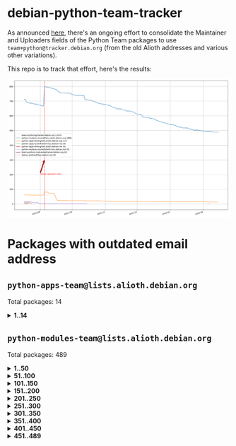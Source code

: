 # debian-python-team-tracker



As announced [here](https://lists.debian.org/debian-python/2021/08/msg00006.html), there's an ongoing effort to consolidate the Maintainer and Uploaders fields of the Python Team packages to use `team+python@tracker.debian.org` (from the old Alioth addresses and various other variations).



This repo is to track that effort, here's the results:



![Python team emails](images/python_team_emails.svg)


# Packages with outdated email address

## `python-apps-team@lists.alioth.debian.org`
Total packages: 14
<details>
<summary><b>1..14</b></summary>


| # | Package | Version |
| --- | --- | --- |
| 1 | [ctop](https://tracker.debian.org/ctop) | 1.0.0-2.1 |
| 2 | [db2twitter](https://tracker.debian.org/db2twitter) | 0.6-1.1 |
| 3 | [dodgy](https://tracker.debian.org/dodgy) | 0.1.9-3 |
| 4 | [etm](https://tracker.debian.org/etm) | 3.2.30-1.1 |
| 5 | [firmware-microbit-micropython](https://tracker.debian.org/firmware-microbit-micropython) | 1.0.1-2 |
| 6 | [freealchemist](https://tracker.debian.org/freealchemist) | 0.5-1.1 |
| 7 | [kanboard-cli](https://tracker.debian.org/kanboard-cli) | 0.0.2-1.1 |
| 8 | [lightyears](https://tracker.debian.org/lightyears) | 1.4-2 |
| 9 | [pipenv](https://tracker.debian.org/pipenv) | 11.9.0-1.1 |
| 10 | [prospector](https://tracker.debian.org/prospector) | 1.1.7-2 |
| 11 | [pybik](https://tracker.debian.org/pybik) | 3.0-3.1 |
| 12 | [retweet](https://tracker.debian.org/retweet) | 0.10-1.1 |
| 13 | [sinntp](https://tracker.debian.org/sinntp) | 1.6-1.2 |
| 14 | [smem](https://tracker.debian.org/smem) | 1.5-1.1 |
</details>

## `python-modules-team@lists.alioth.debian.org`
Total packages: 489
<details>
<summary><b>1..50</b></summary>


| # | Package | Version |
| --- | --- | --- |
| 1 | [anorack](https://tracker.debian.org/anorack) | 0.2.7-1 |
| 2 | [anosql](https://tracker.debian.org/anosql) | 1.0.1-1 |
| 3 | [asn1crypto](https://tracker.debian.org/asn1crypto) | 1.4.0-1 |
| 4 | [astral](https://tracker.debian.org/astral) | 1.6.1-2 |
| 5 | [authres](https://tracker.debian.org/authres) | 1.2.0-2 |
| 6 | [automat](https://tracker.debian.org/automat) | 20.2.0-1 |
| 7 | [azure-cosmos-table-python](https://tracker.debian.org/azure-cosmos-table-python) | 1.0.5+git20191025-5 |
| 8 | [bdist-nsi](https://tracker.debian.org/bdist-nsi) | 0.1.5-2 |
| 9 | [bernhard](https://tracker.debian.org/bernhard) | 0.2.6-2 |
| 10 | [betamax](https://tracker.debian.org/betamax) | 0.8.1-2 |
| 11 | [bibtexparser](https://tracker.debian.org/bibtexparser) | 1.1.0+ds-3 |
| 12 | [binaryornot](https://tracker.debian.org/binaryornot) | 0.4.4+dfsg-4 |
| 13 | [bitstruct](https://tracker.debian.org/bitstruct) | 8.9.0-1 |
| 14 | [case](https://tracker.debian.org/case) | 1.5.3+dfsg-3 |
| 15 | [cerealizer](https://tracker.debian.org/cerealizer) | 0.8.1-3 |
| 16 | [chardet](https://tracker.debian.org/chardet) | 4.0.0-1 |
| 17 | [chargebee-python](https://tracker.debian.org/chargebee-python) | 1.6.6-1 |
| 18 | [codicefiscale](https://tracker.debian.org/codicefiscale) | 0.9+ds0-2 |
| 19 | [colorclass](https://tracker.debian.org/colorclass) | 2.2.0-2.2 |
| 20 | [colorspacious](https://tracker.debian.org/colorspacious) | 1.1.2-2 |
| 21 | [commonmark](https://tracker.debian.org/commonmark) | 0.9.1-3 |
| 22 | [constantly](https://tracker.debian.org/constantly) | 15.1.0-2 |
| 23 | [contextlib2](https://tracker.debian.org/contextlib2) | 0.6.0.post1-1 |
| 24 | [cookiecutter](https://tracker.debian.org/cookiecutter) | 1.7.3-1 |
| 25 | [coreapi](https://tracker.debian.org/coreapi) | 2.3.3-4 |
| 26 | [coreschema](https://tracker.debian.org/coreschema) | 0.0.4-3 |
| 27 | [cov-core](https://tracker.debian.org/cov-core) | 1.15.0-3 |
| 28 | [cppy](https://tracker.debian.org/cppy) | 1.1.0-2 |
| 29 | [cram](https://tracker.debian.org/cram) | 0.7-4 |
| 30 | [cssutils](https://tracker.debian.org/cssutils) | 1.0.2-3 |
| 31 | [d2to1](https://tracker.debian.org/d2to1) | 0.2.12-2 |
| 32 | [debiancontributors](https://tracker.debian.org/debiancontributors) | 0.7.8-2 |
| 33 | [devpi-common](https://tracker.debian.org/devpi-common) | 3.2.2-1.1 |
| 34 | [django-ajax-selects](https://tracker.debian.org/django-ajax-selects) | 1.7.0-3 |
| 35 | [django-bitfield](https://tracker.debian.org/django-bitfield) | 1.9.6-2 |
| 36 | [django-dirtyfields](https://tracker.debian.org/django-dirtyfields) | 1.3.1-2 |
| 37 | [django-environ](https://tracker.debian.org/django-environ) | 0.4.4-2 |
| 38 | [django-filter](https://tracker.debian.org/django-filter) | 2.4.0-1 |
| 39 | [django-hvad](https://tracker.debian.org/django-hvad) | 1.8.0-1.1 |
| 40 | [django-js-reverse](https://tracker.debian.org/django-js-reverse) | 0.7.3-1.1 |
| 41 | [django-macaddress](https://tracker.debian.org/django-macaddress) | 1.5.0-2 |
| 42 | [django-memoize](https://tracker.debian.org/django-memoize) | 2.2.0+dfsg-1 |
| 43 | [django-nose](https://tracker.debian.org/django-nose) | 1.4.6-2.1 |
| 44 | [django-notification](https://tracker.debian.org/django-notification) | 1.2.0-3 |
| 45 | [django-pagination](https://tracker.debian.org/django-pagination) | 1.0.7-4 |
| 46 | [django-paintstore](https://tracker.debian.org/django-paintstore) | 0.2-4 |
| 47 | [django-picklefield](https://tracker.debian.org/django-picklefield) | 3.0.1-1 |
| 48 | [django-pipeline](https://tracker.debian.org/django-pipeline) | 1.6.14-3 |
| 49 | [django-simple-redis-admin](https://tracker.debian.org/django-simple-redis-admin) | 1.4.0-2 |
| 50 | [django-stronghold](https://tracker.debian.org/django-stronghold) | 0.3.0+debian-2 |
</details>
<details>
<summary><b>51..100</b></summary>

| # | Package | Version |
| --- | --- | --- |
| 51 | [django-webpack-loader](https://tracker.debian.org/django-webpack-loader) | 0.6.0-2 |
| 52 | [django-wkhtmltopdf](https://tracker.debian.org/django-wkhtmltopdf) | 3.3.0-1 |
| 53 | [django-xmlrpc](https://tracker.debian.org/django-xmlrpc) | 0.1.8-2 |
| 54 | [djangorestframework-api-key](https://tracker.debian.org/djangorestframework-api-key) | 2.0.0-2 |
| 55 | [dkimpy](https://tracker.debian.org/dkimpy) | 1.0.5-1 |
| 56 | [dnsdiag](https://tracker.debian.org/dnsdiag) | 2.0.2-1 |
| 57 | [dockerpty](https://tracker.debian.org/dockerpty) | 0.4.1-2 |
| 58 | [dominate](https://tracker.debian.org/dominate) | 2.3.1-2 |
| 59 | [drf-generators](https://tracker.debian.org/drf-generators) | 0.5.0-1 |
| 60 | [elasticsearch-curator](https://tracker.debian.org/elasticsearch-curator) | 5.8.1-1 |
| 61 | [enum34](https://tracker.debian.org/enum34) | 1.1.6-4 |
| 62 | [enzyme](https://tracker.debian.org/enzyme) | 0.4.1-2 |
| 63 | [exam](https://tracker.debian.org/exam) | 0.10.5-3 |
| 64 | [factory-boy](https://tracker.debian.org/factory-boy) | 2.11.1-3 |
| 65 | [faker](https://tracker.debian.org/faker) | 0.9.3-0.1 |
| 66 | [fakesleep](https://tracker.debian.org/fakesleep) | 0.1-2 |
| 67 | [fastchunking](https://tracker.debian.org/fastchunking) | 0.0.3-2 |
| 68 | [feedgenerator](https://tracker.debian.org/feedgenerator) | 1.9-2 |
| 69 | [flake8-polyfill](https://tracker.debian.org/flake8-polyfill) | 1.0.2-2 |
| 70 | [flask-api](https://tracker.debian.org/flask-api) | 1.1+dfsg-1.1 |
| 71 | [flask-babelex](https://tracker.debian.org/flask-babelex) | 0.9.4-1 |
| 72 | [flask-bcrypt](https://tracker.debian.org/flask-bcrypt) | 0.7.1-2 |
| 73 | [flask-compress](https://tracker.debian.org/flask-compress) | 1.4.0-3 |
| 74 | [flask-gravatar](https://tracker.debian.org/flask-gravatar) | 0.4.2-2 |
| 75 | [flask-htmlmin](https://tracker.debian.org/flask-htmlmin) | 1.3.2-2 |
| 76 | [flask-ldapconn](https://tracker.debian.org/flask-ldapconn) | 0.7.2-1.1 |
| 77 | [flask-limiter](https://tracker.debian.org/flask-limiter) | 1.0.1-2 |
| 78 | [flask-mail](https://tracker.debian.org/flask-mail) | 0.9.1+dfsg1-1.1 |
| 79 | [flask-mongoengine](https://tracker.debian.org/flask-mongoengine) | 0.9.3-4 |
| 80 | [flask-multistatic](https://tracker.debian.org/flask-multistatic) | 1.0-2 |
| 81 | [flask-script](https://tracker.debian.org/flask-script) | 2.0.6-2 |
| 82 | [flask-silk](https://tracker.debian.org/flask-silk) | 0.2-18 |
| 83 | [flask-wtf](https://tracker.debian.org/flask-wtf) | 0.14.3-1 |
| 84 | [flufl.enum](https://tracker.debian.org/flufl.enum) | 4.1.1-3 |
| 85 | [flufl.i18n](https://tracker.debian.org/flufl.i18n) | 3.0.1-1 |
| 86 | [flufl.lock](https://tracker.debian.org/flufl.lock) | 5.0.1-1 |
| 87 | [flufl.password](https://tracker.debian.org/flufl.password) | 1.3-3 |
| 88 | [flufl.testing](https://tracker.debian.org/flufl.testing) | 0.7-2 |
| 89 | [gerritlib](https://tracker.debian.org/gerritlib) | 0.8.0-2 |
| 90 | [gmplot](https://tracker.debian.org/gmplot) | 1.2.0-2 |
| 91 | [gtextfsm](https://tracker.debian.org/gtextfsm) | 1.1.0-2 |
| 92 | [gtts](https://tracker.debian.org/gtts) | 2.0.3-1 |
| 93 | [gtts-token](https://tracker.debian.org/gtts-token) | 1.1.3-1 |
| 94 | [guzzle-sphinx-theme](https://tracker.debian.org/guzzle-sphinx-theme) | 0.7.11-5 |
| 95 | [hachoir](https://tracker.debian.org/hachoir) | 3.1.0+dfsg-3 |
| 96 | [haproxy-log-analysis](https://tracker.debian.org/haproxy-log-analysis) | 2.0~b0-2 |
| 97 | [heapdict](https://tracker.debian.org/heapdict) | 1.0.1-1 |
| 98 | [hiro](https://tracker.debian.org/hiro) | 0.5-2 |
| 99 | [hypothesis-auto](https://tracker.debian.org/hypothesis-auto) | 1.1.4-2 |
| 100 | [importmagic](https://tracker.debian.org/importmagic) | 0.1.7-2 |
</details>
<details>
<summary><b>101..150</b></summary>

| # | Package | Version |
| --- | --- | --- |
| 101 | [inflection](https://tracker.debian.org/inflection) | 0.3.1-2 |
| 102 | [json-tricks](https://tracker.debian.org/json-tricks) | 3.11.0-2 |
| 103 | [jsonhyperschema-codec](https://tracker.debian.org/jsonhyperschema-codec) | 1.0.3-2 |
| 104 | [jupyter-sphinx-theme](https://tracker.debian.org/jupyter-sphinx-theme) | 0.0.6+ds1-10 |
| 105 | [kitchen](https://tracker.debian.org/kitchen) | 1.2.6-2 |
| 106 | [kivy](https://tracker.debian.org/kivy) | 1.11.0-2 |
| 107 | [lazr.delegates](https://tracker.debian.org/lazr.delegates) | 2.0.3-2 |
| 108 | [lazr.smtptest](https://tracker.debian.org/lazr.smtptest) | 2.0.3-2 |
| 109 | [lexicon](https://tracker.debian.org/lexicon) | 3.3.17-1 |
| 110 | [libthumbor](https://tracker.debian.org/libthumbor) | 1.3.3-2 |
| 111 | [logilab-constraint](https://tracker.debian.org/logilab-constraint) | 0.6.0-2 |
| 112 | [mako](https://tracker.debian.org/mako) | 1.1.3+ds1-2 |
| 113 | [manuel](https://tracker.debian.org/manuel) | 1.10.1-2 |
| 114 | [mercurial-extension-utils](https://tracker.debian.org/mercurial-extension-utils) | 1.5.1-3 |
| 115 | [mercurial-keyring](https://tracker.debian.org/mercurial-keyring) | 1.3.1-3 |
| 116 | [milksnake](https://tracker.debian.org/milksnake) | 0.1.5-1 |
| 117 | [mimerender](https://tracker.debian.org/mimerender) | 0.6.0-2 |
| 118 | [mmllib](https://tracker.debian.org/mmllib) | 0.3.0.post1-2 |
| 119 | [mockldap](https://tracker.debian.org/mockldap) | 0.3.0-4 |
| 120 | [modernize](https://tracker.debian.org/modernize) | 0.7-2 |
| 121 | [moksha.common](https://tracker.debian.org/moksha.common) | 1.2.5-4 |
| 122 | [mrtparse](https://tracker.debian.org/mrtparse) | 1.6-2 |
| 123 | [musicbrainzngs](https://tracker.debian.org/musicbrainzngs) | 0.7.1-2 |
| 124 | [mutagen](https://tracker.debian.org/mutagen) | 1.45.1-2 |
| 125 | [mwic](https://tracker.debian.org/mwic) | 0.7.8-1 |
| 126 | [mysql-connector-python](https://tracker.debian.org/mysql-connector-python) | 8.0.15-2 |
| 127 | [nb2plots](https://tracker.debian.org/nb2plots) | 0.6-2 |
| 128 | [netmiko](https://tracker.debian.org/netmiko) | 2.4.2-1 |
| 129 | [networkx](https://tracker.debian.org/networkx) | 2.5+ds-2 |
| 130 | [nose2](https://tracker.debian.org/nose2) | 0.9.2-1 |
| 131 | [nose2-cov](https://tracker.debian.org/nose2-cov) | 1.0a4-3 |
| 132 | [ntplib](https://tracker.debian.org/ntplib) | 0.3.3-2 |
| 133 | [numpy-stl](https://tracker.debian.org/numpy-stl) | 2.9.0-1 |
| 134 | [numpydoc](https://tracker.debian.org/numpydoc) | 1.1.0-3 |
| 135 | [obsub](https://tracker.debian.org/obsub) | 0.2-4 |
| 136 | [okasha](https://tracker.debian.org/okasha) | 0.2.4-4 |
| 137 | [overpass](https://tracker.debian.org/overpass) | 0.7-1 |
| 138 | [pastescript](https://tracker.debian.org/pastescript) | 2.0.2-4 |
| 139 | [pep8](https://tracker.debian.org/pep8) | 1.7.1-9 |
| 140 | [pep8-naming](https://tracker.debian.org/pep8-naming) | 0.10.0-1 |
| 141 | [pg8000](https://tracker.debian.org/pg8000) | 1.10.6-2 |
| 142 | [pidcat](https://tracker.debian.org/pidcat) | 2.1.0-4 |
| 143 | [pilkit](https://tracker.debian.org/pilkit) | 2.0-3 |
| 144 | [plastex](https://tracker.debian.org/plastex) | 2.1-2 |
| 145 | [portio](https://tracker.debian.org/portio) | 0.5-4 |
| 146 | [power](https://tracker.debian.org/power) | 1.4+dfsg-4 |
| 147 | [pprintpp](https://tracker.debian.org/pprintpp) | 0.4.0-2 |
| 148 | [preggy](https://tracker.debian.org/preggy) | 1.4.4-1 |
| 149 | [ptable](https://tracker.debian.org/ptable) | 0.9.2-2 |
| 150 | [py-radix](https://tracker.debian.org/py-radix) | 0.10.0-3 |
</details>
<details>
<summary><b>151..200</b></summary>

| # | Package | Version |
| --- | --- | --- |
| 151 | [py3dns](https://tracker.debian.org/py3dns) | 3.2.1-1 |
| 152 | [pyasn1](https://tracker.debian.org/pyasn1) | 0.4.8-1 |
| 153 | [pybindgen](https://tracker.debian.org/pybindgen) | 0.20.0+dfsg1-2 |
| 154 | [pycallgraph](https://tracker.debian.org/pycallgraph) | 1.1.3-1.2 |
| 155 | [pycodestyle](https://tracker.debian.org/pycodestyle) | 2.6.0-1 |
| 156 | [pycxx](https://tracker.debian.org/pycxx) | 7.1.4-0.2 |
| 157 | [pydbus](https://tracker.debian.org/pydbus) | 0.6.0-4 |
| 158 | [pydenticon](https://tracker.debian.org/pydenticon) | 0.3.1-2 |
| 159 | [pydispatcher](https://tracker.debian.org/pydispatcher) | 2.0.5-2 |
| 160 | [pydle](https://tracker.debian.org/pydle) | 0.9.4-2 |
| 161 | [pyeapi](https://tracker.debian.org/pyeapi) | 0.8.1-2 |
| 162 | [pyenchant](https://tracker.debian.org/pyenchant) | 3.2.0-1 |
| 163 | [pyfg](https://tracker.debian.org/pyfg) | 0.50-2 |
| 164 | [pyfiglet](https://tracker.debian.org/pyfiglet) | 0.8.0+dfsg-1 |
| 165 | [pyfribidi](https://tracker.debian.org/pyfribidi) | 0.12.0+repack-7 |
| 166 | [pygeoif](https://tracker.debian.org/pygeoif) | 0.7-2 |
| 167 | [pygtail](https://tracker.debian.org/pygtail) | 0.6.1-2 |
| 168 | [pygtkspellcheck](https://tracker.debian.org/pygtkspellcheck) | 4.0.5-2 |
| 169 | [pyinotify](https://tracker.debian.org/pyinotify) | 0.9.6-1.3 |
| 170 | [pyiosxr](https://tracker.debian.org/pyiosxr) | 0.52-1.1 |
| 171 | [pyjavaproperties](https://tracker.debian.org/pyjavaproperties) | 0.7-2 |
| 172 | [pyjokes](https://tracker.debian.org/pyjokes) | 0.5.0-3 |
| 173 | [pykcs11](https://tracker.debian.org/pykcs11) | 1.5.10-1 |
| 174 | [pylama](https://tracker.debian.org/pylama) | 7.4.3-3 |
| 175 | [pylibmc](https://tracker.debian.org/pylibmc) | 1.5.2-3 |
| 176 | [pylint-celery](https://tracker.debian.org/pylint-celery) | 0.3-5 |
| 177 | [pylint-common](https://tracker.debian.org/pylint-common) | 0.2.5-4 |
| 178 | [pylint-django](https://tracker.debian.org/pylint-django) | 2.0.13-1 |
| 179 | [pylint-flask](https://tracker.debian.org/pylint-flask) | 0.5-4 |
| 180 | [pylint-plugin-utils](https://tracker.debian.org/pylint-plugin-utils) | 0.6-1 |
| 181 | [pymacs](https://tracker.debian.org/pymacs) | 0.25-3 |
| 182 | [pymodbus](https://tracker.debian.org/pymodbus) | 2.1.0+dfsg-2 |
| 183 | [pynag](https://tracker.debian.org/pynag) | 1.1.2+dfsg-2 |
| 184 | [pynliner](https://tracker.debian.org/pynliner) | 0.8.0-2 |
| 185 | [pyopengl](https://tracker.debian.org/pyopengl) | 3.1.5+dfsg-1 |
| 186 | [pyparsing](https://tracker.debian.org/pyparsing) | 2.4.7-1 |
| 187 | [pyprind](https://tracker.debian.org/pyprind) | 2.11.2-2 |
| 188 | [pyquery](https://tracker.debian.org/pyquery) | 1.2.9-4 |
| 189 | [pyrad](https://tracker.debian.org/pyrad) | 2.1-2 |
| 190 | [pyrsistent](https://tracker.debian.org/pyrsistent) | 0.15.5-1 |
| 191 | [pysimplesoap](https://tracker.debian.org/pysimplesoap) | 1.16.2-3 |
| 192 | [pysmi](https://tracker.debian.org/pysmi) | 0.3.2-2 |
| 193 | [pysodium](https://tracker.debian.org/pysodium) | 0.7.0-2 |
| 194 | [pyspf](https://tracker.debian.org/pyspf) | 2.0.14-2 |
| 195 | [pysrt](https://tracker.debian.org/pysrt) | 1.0.1-2 |
| 196 | [pyssim](https://tracker.debian.org/pyssim) | 0.2-2 |
| 197 | [pytaglib](https://tracker.debian.org/pytaglib) | 0.3.6+dfsg-2 |
| 198 | [pytds](https://tracker.debian.org/pytds) | 1.10.0-1 |
| 199 | [pytest-bdd](https://tracker.debian.org/pytest-bdd) | 3.2.1-1 |
| 200 | [pytest-cookies](https://tracker.debian.org/pytest-cookies) | 0.4.0-1 |
</details>
<details>
<summary><b>201..250</b></summary>

| # | Package | Version |
| --- | --- | --- |
| 201 | [pytest-django](https://tracker.debian.org/pytest-django) | 3.5.1-1 |
| 202 | [pytest-expect](https://tracker.debian.org/pytest-expect) | 1.1.0-2 |
| 203 | [pytest-httpbin](https://tracker.debian.org/pytest-httpbin) | 1.0.0-2 |
| 204 | [pytest-instafail](https://tracker.debian.org/pytest-instafail) | 0.4.2-1 |
| 205 | [pytest-runner](https://tracker.debian.org/pytest-runner) | 2.11.1-1.2 |
| 206 | [pytest-sugar](https://tracker.debian.org/pytest-sugar) | 0.9.4-1 |
| 207 | [pytest-tornado](https://tracker.debian.org/pytest-tornado) | 0.8.1-1 |
| 208 | [pytest-vcr](https://tracker.debian.org/pytest-vcr) | 1.0.2-2 |
| 209 | [python-activipy](https://tracker.debian.org/python-activipy) | 0.1-7 |
| 210 | [python-adal](https://tracker.debian.org/python-adal) | 1.2.2-1 |
| 211 | [python-aiohttp-session](https://tracker.debian.org/python-aiohttp-session) | 2.9.0-2 |
| 212 | [python-aioinflux](https://tracker.debian.org/python-aioinflux) | 0.9.0-2 |
| 213 | [python-aiomeasures](https://tracker.debian.org/python-aiomeasures) | 0.5.14-3 |
| 214 | [python-amqplib](https://tracker.debian.org/python-amqplib) | 1.0.2-2 |
| 215 | [python-aptly](https://tracker.debian.org/python-aptly) | 0.12.10-2 |
| 216 | [python-args](https://tracker.debian.org/python-args) | 0.1.0-3 |
| 217 | [python-arpy](https://tracker.debian.org/python-arpy) | 1.1.1-4 |
| 218 | [python-astor](https://tracker.debian.org/python-astor) | 0.8.1-1 |
| 219 | [python-base58](https://tracker.debian.org/python-base58) | 1.0.3-1.1 |
| 220 | [python-bcdoc](https://tracker.debian.org/python-bcdoc) | 0.16.0-2 |
| 221 | [python-bitbucket-api](https://tracker.debian.org/python-bitbucket-api) | 0.5.0-3 |
| 222 | [python-box](https://tracker.debian.org/python-box) | 3.4.6-2 |
| 223 | [python-btrees](https://tracker.debian.org/python-btrees) | 4.3.1-2 |
| 224 | [python-cerberus](https://tracker.debian.org/python-cerberus) | 1.3.2-1 |
| 225 | [python-click-log](https://tracker.debian.org/python-click-log) | 0.2.1-2 |
| 226 | [python-clint](https://tracker.debian.org/python-clint) | 0.5.1-3 |
| 227 | [python-cluster](https://tracker.debian.org/python-cluster) | 1.3.3-3 |
| 228 | [python-cmarkgfm](https://tracker.debian.org/python-cmarkgfm) | 0.4.2-1 |
| 229 | [python-coloredlogs](https://tracker.debian.org/python-coloredlogs) | 7.3-2 |
| 230 | [python-colour](https://tracker.debian.org/python-colour) | 0.1.5-2 |
| 231 | [python-consul](https://tracker.debian.org/python-consul) | 0.7.1-1.1 |
| 232 | [python-cookies](https://tracker.debian.org/python-cookies) | 2.2.1-3 |
| 233 | [python-cpuinfo](https://tracker.debian.org/python-cpuinfo) | 5.0.0-2 |
| 234 | [python-crcmod](https://tracker.debian.org/python-crcmod) | 1.7+dfsg-2 |
| 235 | [python-cs](https://tracker.debian.org/python-cs) | 2.7.1-1 |
| 236 | [python-dbfread](https://tracker.debian.org/python-dbfread) | 2.0.7-3 |
| 237 | [python-decorator](https://tracker.debian.org/python-decorator) | 4.4.2-2 |
| 238 | [python-demjson](https://tracker.debian.org/python-demjson) | 2.2.4-5 |
| 239 | [python-diaspy](https://tracker.debian.org/python-diaspy) | 0.6.0-2 |
| 240 | [python-dictobj](https://tracker.debian.org/python-dictobj) | 0.4-4 |
| 241 | [python-distutils-extra](https://tracker.debian.org/python-distutils-extra) | 2.45 |
| 242 | [python-django-casclient](https://tracker.debian.org/python-django-casclient) | 1.5.3-1 |
| 243 | [python-django-etcd-settings](https://tracker.debian.org/python-django-etcd-settings) | 0.1.13+dfsg-3 |
| 244 | [python-django-gravatar2](https://tracker.debian.org/python-django-gravatar2) | 1.4.4-2 |
| 245 | [python-django-jsonfield](https://tracker.debian.org/python-django-jsonfield) | 1.4.0-2 |
| 246 | [python-django-push-notifications](https://tracker.debian.org/python-django-push-notifications) | 1.4.1-1 |
| 247 | [python-django-simple-history](https://tracker.debian.org/python-django-simple-history) | 2.7.0-1.1 |
| 248 | [python-doubleratchet](https://tracker.debian.org/python-doubleratchet) | 0.6.0-2 |
| 249 | [python-dpkt](https://tracker.debian.org/python-dpkt) | 1.9.2-2 |
| 250 | [python-easywebdav](https://tracker.debian.org/python-easywebdav) | 1.2.0-8 |
</details>
<details>
<summary><b>251..300</b></summary>

| # | Package | Version |
| --- | --- | --- |
| 251 | [python-envparse](https://tracker.debian.org/python-envparse) | 0.2.0-2 |
| 252 | [python-envs](https://tracker.debian.org/python-envs) | 1.2.6-1.1 |
| 253 | [python-epc](https://tracker.debian.org/python-epc) | 0.0.5-3 |
| 254 | [python-etcd](https://tracker.debian.org/python-etcd) | 0.4.5-2 |
| 255 | [python-ethtool](https://tracker.debian.org/python-ethtool) | 0.14-3 |
| 256 | [python-ewmh](https://tracker.debian.org/python-ewmh) | 0.1.6-2 |
| 257 | [python-exotel](https://tracker.debian.org/python-exotel) | 0.1.5-2 |
| 258 | [python-feather-format](https://tracker.debian.org/python-feather-format) | 0.3.1+dfsg1-4 |
| 259 | [python-flaky](https://tracker.debian.org/python-flaky) | 3.7.0-1 |
| 260 | [python-flask-seeder](https://tracker.debian.org/python-flask-seeder) | 0.1~a2-2 |
| 261 | [python-genty](https://tracker.debian.org/python-genty) | 1.3.2-1 |
| 262 | [python-geoip2](https://tracker.debian.org/python-geoip2) | 2.9.0+dfsg1-2 |
| 263 | [python-gflags](https://tracker.debian.org/python-gflags) | 1.5.1-7 |
| 264 | [python-glob2](https://tracker.debian.org/python-glob2) | 0.5-3 |
| 265 | [python-hashids](https://tracker.debian.org/python-hashids) | 1.3.1-1 |
| 266 | [python-hidapi](https://tracker.debian.org/python-hidapi) | 0.9.0.post3-2 |
| 267 | [python-hiredis](https://tracker.debian.org/python-hiredis) | 1.0.1-1 |
| 268 | [python-hpilo](https://tracker.debian.org/python-hpilo) | 4.3-3 |
| 269 | [python-html2text](https://tracker.debian.org/python-html2text) | 2020.1.16-1 |
| 270 | [python-http-parser](https://tracker.debian.org/python-http-parser) | 0.9.0-1 |
| 271 | [python-httptools](https://tracker.debian.org/python-httptools) | 0.1.1-1 |
| 272 | [python-icalendar](https://tracker.debian.org/python-icalendar) | 4.0.3-4 |
| 273 | [python-iniparse](https://tracker.debian.org/python-iniparse) | 0.4-3 |
| 274 | [python-ipaddress](https://tracker.debian.org/python-ipaddress) | 1.0.23-1 |
| 275 | [python-ipfix](https://tracker.debian.org/python-ipfix) | 0.9.7-2 |
| 276 | [python-irodsclient](https://tracker.debian.org/python-irodsclient) | 0.8.1-2 |
| 277 | [python-isc-dhcp-leases](https://tracker.debian.org/python-isc-dhcp-leases) | 0.9.1-2 |
| 278 | [python-isoweek](https://tracker.debian.org/python-isoweek) | 1.3.3-3 |
| 279 | [python-jmespath](https://tracker.debian.org/python-jmespath) | 0.10.0-1 |
| 280 | [python-jsonrpc](https://tracker.debian.org/python-jsonrpc) | 1.13.0-1 |
| 281 | [python-junit-xml](https://tracker.debian.org/python-junit-xml) | 1.9-1 |
| 282 | [python-kanboard](https://tracker.debian.org/python-kanboard) | 1.0.1-1.1 |
| 283 | [python-langdetect](https://tracker.debian.org/python-langdetect) | 1.0.7-4 |
| 284 | [python-ldap](https://tracker.debian.org/python-ldap) | 3.2.0-4 |
| 285 | [python-ldapdomaindump](https://tracker.debian.org/python-ldapdomaindump) | 0.9.3-1 |
| 286 | [python-libguess](https://tracker.debian.org/python-libguess) | 1.1-4 |
| 287 | [python-logfury](https://tracker.debian.org/python-logfury) | 0.1.2-4 |
| 288 | [python-mailer](https://tracker.debian.org/python-mailer) | 0.8.1-4 |
| 289 | [python-mastodon](https://tracker.debian.org/python-mastodon) | 1.5.1-1 |
| 290 | [python-mccabe](https://tracker.debian.org/python-mccabe) | 0.6.1-3 |
| 291 | [python-measurement](https://tracker.debian.org/python-measurement) | 2.0.1-2 |
| 292 | [python-meld3](https://tracker.debian.org/python-meld3) | 1.0.2-3 |
| 293 | [python-mnemonic](https://tracker.debian.org/python-mnemonic) | 0.19-1 |
| 294 | [python-model-mommy](https://tracker.debian.org/python-model-mommy) | 1.6.0-2 |
| 295 | [python-morris](https://tracker.debian.org/python-morris) | 1.2-2 |
| 296 | [python-mpegdash](https://tracker.debian.org/python-mpegdash) | 0.2.0-1 |
| 297 | [python-multidict](https://tracker.debian.org/python-multidict) | 5.1.0-1 |
| 298 | [python-munch](https://tracker.debian.org/python-munch) | 2.3.2-2 |
| 299 | [python-nine](https://tracker.debian.org/python-nine) | 1.1.0-1 |
| 300 | [python-noise](https://tracker.debian.org/python-noise) | 1.2.3-3 |
</details>
<details>
<summary><b>301..350</b></summary>

| # | Package | Version |
| --- | --- | --- |
| 301 | [python-notify2](https://tracker.debian.org/python-notify2) | 0.3-4 |
| 302 | [python-ntlm-auth](https://tracker.debian.org/python-ntlm-auth) | 1.4.0-1 |
| 303 | [python-oauth](https://tracker.debian.org/python-oauth) | 1.0.1-6 |
| 304 | [python-offtrac](https://tracker.debian.org/python-offtrac) | 0.1.0-2.1 |
| 305 | [python-opcua](https://tracker.debian.org/python-opcua) | 0.98.11-1 |
| 306 | [python-openid-cla](https://tracker.debian.org/python-openid-cla) | 1.2-2 |
| 307 | [python-openid-teams](https://tracker.debian.org/python-openid-teams) | 1.2-2 |
| 308 | [python-openidc-client](https://tracker.debian.org/python-openidc-client) | 0.6.0-1.1 |
| 309 | [python-opentimestamps](https://tracker.debian.org/python-opentimestamps) | 0.4.1-1 |
| 310 | [python-padme](https://tracker.debian.org/python-padme) | 1.1.1-3 |
| 311 | [python-pampy](https://tracker.debian.org/python-pampy) | 1.8.4-2 |
| 312 | [python-path-and-address](https://tracker.debian.org/python-path-and-address) | 2.0.1-2 |
| 313 | [python-pathtools](https://tracker.debian.org/python-pathtools) | 0.1.2-4 |
| 314 | [python-paypal](https://tracker.debian.org/python-paypal) | 1.2.5-3 |
| 315 | [python-peakutils](https://tracker.debian.org/python-peakutils) | 1.3.3+ds-2 |
| 316 | [python-pem](https://tracker.debian.org/python-pem) | 19.1.0-1 |
| 317 | [python-persistent](https://tracker.debian.org/python-persistent) | 4.6.4-0.2 |
| 318 | [python-pex](https://tracker.debian.org/python-pex) | 1.1.14-3.1 |
| 319 | [python-pgpdump](https://tracker.debian.org/python-pgpdump) | 1.5-2 |
| 320 | [python-pgspecial](https://tracker.debian.org/python-pgspecial) | 1.11.10+dfsg1-1 |
| 321 | [python-phonenumbers](https://tracker.debian.org/python-phonenumbers) | 8.12.1-1 |
| 322 | [python-picklable-itertools](https://tracker.debian.org/python-picklable-itertools) | 0.1.1-3 |
| 323 | [python-plaster](https://tracker.debian.org/python-plaster) | 1.0-2 |
| 324 | [python-plaster-pastedeploy](https://tracker.debian.org/python-plaster-pastedeploy) | 0.5-3 |
| 325 | [python-prctl](https://tracker.debian.org/python-prctl) | 1.7-2 |
| 326 | [python-preshed](https://tracker.debian.org/python-preshed) | 3.0.2-1 |
| 327 | [python-pretend](https://tracker.debian.org/python-pretend) | 1.0.9-1 |
| 328 | [python-prettylog](https://tracker.debian.org/python-prettylog) | 0.1.0-2 |
| 329 | [python-priority](https://tracker.debian.org/python-priority) | 1.3.0-3 |
| 330 | [python-progressbar](https://tracker.debian.org/python-progressbar) | 2.5-2 |
| 331 | [python-pskc](https://tracker.debian.org/python-pskc) | 1.1-3 |
| 332 | [python-py-zipkin](https://tracker.debian.org/python-py-zipkin) | 0.15.0-1.1 |
| 333 | [python-pyasn1-modules](https://tracker.debian.org/python-pyasn1-modules) | 0.2.1-1 |
| 334 | [python-pyftpdlib](https://tracker.debian.org/python-pyftpdlib) | 1.5.4-2 |
| 335 | [python-pygerrit2](https://tracker.debian.org/python-pygerrit2) | 2.0.4-2 |
| 336 | [python-pypump](https://tracker.debian.org/python-pypump) | 0.7-3 |
| 337 | [python-pysnmp4-apps](https://tracker.debian.org/python-pysnmp4-apps) | 0.3.2-2.2 |
| 338 | [python-pysnmp4-mibs](https://tracker.debian.org/python-pysnmp4-mibs) | 0.1.3-3 |
| 339 | [python-pytest-benchmark](https://tracker.debian.org/python-pytest-benchmark) | 3.2.2-2 |
| 340 | [python-pyvmomi](https://tracker.debian.org/python-pyvmomi) | 6.7.1-3 |
| 341 | [python-rarfile](https://tracker.debian.org/python-rarfile) | 3.1-1 |
| 342 | [python-ratelimiter](https://tracker.debian.org/python-ratelimiter) | 1.2.0.post0-1 |
| 343 | [python-redisearch-py](https://tracker.debian.org/python-redisearch-py) | 1.0.0-1 |
| 344 | [python-releases](https://tracker.debian.org/python-releases) | 1.6.3-1 |
| 345 | [python-repoze.lru](https://tracker.debian.org/python-repoze.lru) | 0.7-2 |
| 346 | [python-repoze.sphinx.autointerface](https://tracker.debian.org/python-repoze.sphinx.autointerface) | 0.8-0.2 |
| 347 | [python-repoze.tm2](https://tracker.debian.org/python-repoze.tm2) | 2.0-2 |
| 348 | [python-requests-ntlm](https://tracker.debian.org/python-requests-ntlm) | 1.1.0-1.1 |
| 349 | [python-requirements-detector](https://tracker.debian.org/python-requirements-detector) | 0.6-2 |
| 350 | [python-restless](https://tracker.debian.org/python-restless) | 2.1.1-2 |
</details>
<details>
<summary><b>351..400</b></summary>

| # | Package | Version |
| --- | --- | --- |
| 351 | [python-rpaths](https://tracker.debian.org/python-rpaths) | 0.13-1.1 |
| 352 | [python-rply](https://tracker.debian.org/python-rply) | 0.7.7-2 |
| 353 | [python-schedutils](https://tracker.debian.org/python-schedutils) | 0.6-2.1 |
| 354 | [python-schema](https://tracker.debian.org/python-schema) | 0.6.7-3 |
| 355 | [python-schroot](https://tracker.debian.org/python-schroot) | 0.4-4 |
| 356 | [python-scp](https://tracker.debian.org/python-scp) | 0.13.0-2 |
| 357 | [python-scripttest](https://tracker.debian.org/python-scripttest) | 1.3-3 |
| 358 | [python-scruffy](https://tracker.debian.org/python-scruffy) | 0.3.3-2 |
| 359 | [python-sdnotify](https://tracker.debian.org/python-sdnotify) | 0.3.1-2 |
| 360 | [python-serverfiles](https://tracker.debian.org/python-serverfiles) | 0.3.0-1 |
| 361 | [python-service-identity](https://tracker.debian.org/python-service-identity) | 18.1.0-6 |
| 362 | [python-sexpdata](https://tracker.debian.org/python-sexpdata) | 0.0.3-2 |
| 363 | [python-shade](https://tracker.debian.org/python-shade) | 1.30.0-3 |
| 364 | [python-shellescape](https://tracker.debian.org/python-shellescape) | 3.4.1-4 |
| 365 | [python-simpy](https://tracker.debian.org/python-simpy) | 2.3.1+dfsg-2 |
| 366 | [python-simpy3](https://tracker.debian.org/python-simpy3) | 3.0.11-2 |
| 367 | [python-slimmer](https://tracker.debian.org/python-slimmer) | 0.1.30-8 |
| 368 | [python-slugify](https://tracker.debian.org/python-slugify) | 4.0.0-1 |
| 369 | [python-smstrade](https://tracker.debian.org/python-smstrade) | 0.2.4-6 |
| 370 | [python-socketpool](https://tracker.debian.org/python-socketpool) | 0.5.3-5 |
| 371 | [python-sphinx-issues](https://tracker.debian.org/python-sphinx-issues) | 1.2.0-2 |
| 372 | [python-spur](https://tracker.debian.org/python-spur) | 0.3.21-1 |
| 373 | [python-srp](https://tracker.debian.org/python-srp) | 1.0.15-1 |
| 374 | [python-statsd](https://tracker.debian.org/python-statsd) | 3.3.0-2 |
| 375 | [python-stopit](https://tracker.debian.org/python-stopit) | 1.1.2-1 |
| 376 | [python-structlog](https://tracker.debian.org/python-structlog) | 20.1.0-1 |
| 377 | [python-sunlight](https://tracker.debian.org/python-sunlight) | 1.1.5-3 |
| 378 | [python-suntime](https://tracker.debian.org/python-suntime) | 1.2.5-2 |
| 379 | [python-tempita](https://tracker.debian.org/python-tempita) | 0.5.2-6 |
| 380 | [python-test-server](https://tracker.debian.org/python-test-server) | 0.0.27-2 |
| 381 | [python-testing.common.database](https://tracker.debian.org/python-testing.common.database) | 2.0.0-2 |
| 382 | [python-testing.mysqld](https://tracker.debian.org/python-testing.mysqld) | 1.4.0-4 |
| 383 | [python-testing.postgresql](https://tracker.debian.org/python-testing.postgresql) | 1.3.0-2 |
| 384 | [python-thriftpy](https://tracker.debian.org/python-thriftpy) | 0.3.9+ds1-1 |
| 385 | [python-tinycss](https://tracker.debian.org/python-tinycss) | 0.4-3 |
| 386 | [python-tktreectrl](https://tracker.debian.org/python-tktreectrl) | 2.0.2-3 |
| 387 | [python-translationstring](https://tracker.debian.org/python-translationstring) | 1.4-1 |
| 388 | [python-twitter](https://tracker.debian.org/python-twitter) | 3.3-2 |
| 389 | [python-typeguard](https://tracker.debian.org/python-typeguard) | 2.2.2-1.1 |
| 390 | [python-tzlocal](https://tracker.debian.org/python-tzlocal) | 2.1-1 |
| 391 | [python-udatetime](https://tracker.debian.org/python-udatetime) | 0.0.16-4 |
| 392 | [python-unicodecsv](https://tracker.debian.org/python-unicodecsv) | 0.14.1-2 |
| 393 | [python-unidiff](https://tracker.debian.org/python-unidiff) | 0.5.5-2 |
| 394 | [python-urlobject](https://tracker.debian.org/python-urlobject) | 2.4.3-3 |
| 395 | [python-urwidtrees](https://tracker.debian.org/python-urwidtrees) | 1.0.3.dev0-1 |
| 396 | [python-utils](https://tracker.debian.org/python-utils) | 2.3.0-2 |
| 397 | [python-vagrant](https://tracker.debian.org/python-vagrant) | 0.5.15-3 |
| 398 | [python-venusian](https://tracker.debian.org/python-venusian) | 3.0.0-1 |
| 399 | [python-vobject](https://tracker.debian.org/python-vobject) | 0.9.6.1-0.2 |
| 400 | [python-webob](https://tracker.debian.org/python-webob) | 1:1.8.6-1.1 |
</details>
<details>
<summary><b>401..450</b></summary>

| # | Package | Version |
| --- | --- | --- |
| 401 | [python-wget](https://tracker.debian.org/python-wget) | 3.2-3 |
| 402 | [python-wheezy.template](https://tracker.debian.org/python-wheezy.template) | 0.1.167-2 |
| 403 | [python-whoosh](https://tracker.debian.org/python-whoosh) | 2.7.4+git6-g9134ad92-5 |
| 404 | [python-wither](https://tracker.debian.org/python-wither) | 1.1-2 |
| 405 | [python-wsgilog](https://tracker.debian.org/python-wsgilog) | 0.3.1-3 |
| 406 | [python-x3dh](https://tracker.debian.org/python-x3dh) | 0.5.8-2 |
| 407 | [python-xeddsa](https://tracker.debian.org/python-xeddsa) | 0.4.6-2 |
| 408 | [python-yaswfp](https://tracker.debian.org/python-yaswfp) | 0.9.3-1.1 |
| 409 | [python-zc.customdoctests](https://tracker.debian.org/python-zc.customdoctests) | 1.0.1-2 |
| 410 | [python-zipp](https://tracker.debian.org/python-zipp) | 1.0.0-3 |
| 411 | [python-zxcvbn](https://tracker.debian.org/python-zxcvbn) | 4.4.28-2 |
| 412 | [python3-proselint](https://tracker.debian.org/python3-proselint) | 0.10.2-2 |
| 413 | [pythondialog](https://tracker.debian.org/pythondialog) | 3.5.1-1 |
| 414 | [pytoml](https://tracker.debian.org/pytoml) | 0.1.21-1 |
| 415 | [pyuca](https://tracker.debian.org/pyuca) | 1.2-2 |
| 416 | [pyutilib](https://tracker.debian.org/pyutilib) | 5.8.0-1 |
| 417 | [pywavelets](https://tracker.debian.org/pywavelets) | 1.1.1-1 |
| 418 | [pywinrm](https://tracker.debian.org/pywinrm) | 0.3.0-2 |
| 419 | [quark-sphinx-theme](https://tracker.debian.org/quark-sphinx-theme) | 0.5.1-2 |
| 420 | [readlike](https://tracker.debian.org/readlike) | 0.1.3-1.1 |
| 421 | [recommonmark](https://tracker.debian.org/recommonmark) | 0.6.0+ds-1 |
| 422 | [redis-py-cluster](https://tracker.debian.org/redis-py-cluster) | 2.0.0-1 |
| 423 | [reentry](https://tracker.debian.org/reentry) | 1.3.1-1 |
| 424 | [reparser](https://tracker.debian.org/reparser) | 1.4.3-1 |
| 425 | [requests-aws](https://tracker.debian.org/requests-aws) | 0.1.5-2 |
| 426 | [ripe-atlas-cousteau](https://tracker.debian.org/ripe-atlas-cousteau) | 1.4.2-3 |
| 427 | [ripe-atlas-sagan](https://tracker.debian.org/ripe-atlas-sagan) | 1.2.2-2 |
| 428 | [robot-detection](https://tracker.debian.org/robot-detection) | 0.4.0-2 |
| 429 | [routes](https://tracker.debian.org/routes) | 2.5.1-1 |
| 430 | [sgmllib3k](https://tracker.debian.org/sgmllib3k) | 1.0.0-3 |
| 431 | [simplegeneric](https://tracker.debian.org/simplegeneric) | 0.8.1-3 |
| 432 | [singledispatch](https://tracker.debian.org/singledispatch) | 3.4.0.3-3 |
| 433 | [sireader](https://tracker.debian.org/sireader) | 1.1.1-2 |
| 434 | [sleekxmpp](https://tracker.debian.org/sleekxmpp) | 1.3.3-6 |
| 435 | [slimit](https://tracker.debian.org/slimit) | 0.8.1-4 |
| 436 | [smartypants](https://tracker.debian.org/smartypants) | 2.0.0-2 |
| 437 | [sortedcontainers](https://tracker.debian.org/sortedcontainers) | 2.1.0-2 |
| 438 | [speaklater](https://tracker.debian.org/speaklater) | 1.3-5 |
| 439 | [sphinx](https://tracker.debian.org/sphinx) | 1.8.5-2 |
| 440 | [sphinx](https://tracker.debian.org/sphinx) | 1.8.5-3 |
| 441 | [sphinx](https://tracker.debian.org/sphinx) | 1.8.5-4 |
| 442 | [sphinx](https://tracker.debian.org/sphinx) | 1.8.5-5 |
| 443 | [sphinx](https://tracker.debian.org/sphinx) | 2.4.3-2 |
| 444 | [sphinx](https://tracker.debian.org/sphinx) | 2.4.3-4 |
| 445 | [sphinx-autorun](https://tracker.debian.org/sphinx-autorun) | 1.1.0-3.1 |
| 446 | [sphinx-celery](https://tracker.debian.org/sphinx-celery) | 2.0.0-1 |
| 447 | [sphinx-intl](https://tracker.debian.org/sphinx-intl) | 2.0.1-2 |
| 448 | [sphinxcontrib-devhelp](https://tracker.debian.org/sphinxcontrib-devhelp) | 1.0.2-2 |
| 449 | [sphinxcontrib-doxylink](https://tracker.debian.org/sphinxcontrib-doxylink) | 1.5-1 |
| 450 | [sphinxcontrib-log-cabinet](https://tracker.debian.org/sphinxcontrib-log-cabinet) | 1.0.1-2 |
</details>
<details>
<summary><b>451..489</b></summary>

| # | Package | Version |
| --- | --- | --- |
| 451 | [sphinxcontrib-qthelp](https://tracker.debian.org/sphinxcontrib-qthelp) | 1.0.3-2 |
| 452 | [sphinxcontrib-rubydomain](https://tracker.debian.org/sphinxcontrib-rubydomain) | 0.1~dev-20100804-2 |
| 453 | [sphinxcontrib-websupport](https://tracker.debian.org/sphinxcontrib-websupport) | 1.2.4-1 |
| 454 | [sphinxtesters](https://tracker.debian.org/sphinxtesters) | 0.2.3-1 |
| 455 | [sshpubkeys](https://tracker.debian.org/sshpubkeys) | 3.1.0-2.1 |
| 456 | [sshtunnel](https://tracker.debian.org/sshtunnel) | 0.1.4-2 |
| 457 | [stardicter](https://tracker.debian.org/stardicter) | 1.2-1 |
| 458 | [straight.plugin](https://tracker.debian.org/straight.plugin) | 1.4.1-3 |
| 459 | [stsci.distutils](https://tracker.debian.org/stsci.distutils) | 0.3.7-5 |
| 460 | [tagpy](https://tracker.debian.org/tagpy) | 2013.1-7 |
| 461 | [terminaltables](https://tracker.debian.org/terminaltables) | 3.1.0-3 |
| 462 | [texext](https://tracker.debian.org/texext) | 0.6.6-2 |
| 463 | [tinydb](https://tracker.debian.org/tinydb) | 3.15.2-2 |
| 464 | [translation-finder](https://tracker.debian.org/translation-finder) | 1.0-1 |
| 465 | [transmissionrpc](https://tracker.debian.org/transmissionrpc) | 0.11-4 |
| 466 | [twodict](https://tracker.debian.org/twodict) | 1.2-2 |
| 467 | [txws](https://tracker.debian.org/txws) | 0.9.1-4 |
| 468 | [txzmq](https://tracker.debian.org/txzmq) | 0.8.0-2 |
| 469 | [typogrify](https://tracker.debian.org/typogrify) | 1:2.0.7-2 |
| 470 | [u-msgpack-python](https://tracker.debian.org/u-msgpack-python) | 2.3.0-2 |
| 471 | [utidylib](https://tracker.debian.org/utidylib) | 0.5-3 |
| 472 | [vcr.py](https://tracker.debian.org/vcr.py) | 4.0.2-1 |
| 473 | [vim-autopep8](https://tracker.debian.org/vim-autopep8) | 1.2.0-2 |
| 474 | [vsts-cd-manager](https://tracker.debian.org/vsts-cd-manager) | 1.0.2-3 |
| 475 | [wchartype](https://tracker.debian.org/wchartype) | 0.1-2 |
| 476 | [webpy](https://tracker.debian.org/webpy) | 1:0.61-1 |
| 477 | [whichcraft](https://tracker.debian.org/whichcraft) | 0.4.1-2 |
| 478 | [wikitrans](https://tracker.debian.org/wikitrans) | 1.3-1 |
| 479 | [willow](https://tracker.debian.org/willow) | 1.4-1 |
| 480 | [wlc](https://tracker.debian.org/wlc) | 1.2-1 |
| 481 | [wokkel](https://tracker.debian.org/wokkel) | 18.0.0-3.1 |
| 482 | [wsgiproxy2](https://tracker.debian.org/wsgiproxy2) | 0.4.5-1.1 |
| 483 | [wtf-peewee](https://tracker.debian.org/wtf-peewee) | 3.0.0+dfsg-2 |
| 484 | [wtforms](https://tracker.debian.org/wtforms) | 2.2.1-2 |
| 485 | [xhtml2pdf](https://tracker.debian.org/xhtml2pdf) | 0.2.4-1 |
| 486 | [xlwt](https://tracker.debian.org/xlwt) | 1.3.0-3 |
| 487 | [zc.lockfile](https://tracker.debian.org/zc.lockfile) | 2.0-1 |
| 488 | [zict](https://tracker.debian.org/zict) | 2.0.0-1 |
| 489 | [zope.deprecation](https://tracker.debian.org/zope.deprecation) | 4.4.0-4 |
</details>
